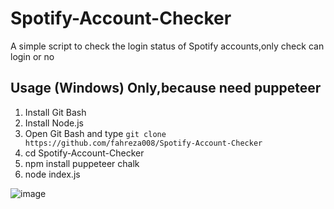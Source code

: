 # Spotify-Account-Checker
A simple script to check the login status of Spotify accounts,only check can login or no



## Usage (Windows) Only,because need puppeteer
1. Install Git Bash
2. Install Node.js
3. Open Git Bash and type `git clone https://github.com/fahreza008/Spotify-Account-Checker`
4. cd Spotify-Account-Checker
5. npm install puppeteer chalk
6. node index.js

![image](https://user-images.githubusercontent.com/32539370/228761390-96428f44-57b9-4f2e-94c0-f6055c6cf13a.png)
